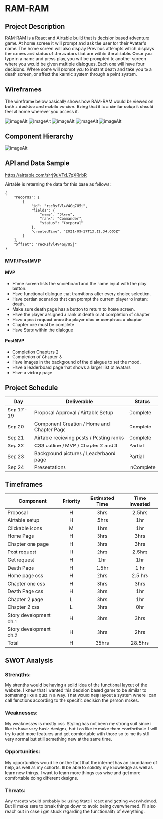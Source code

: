 # RAM-RAM



## Project Description

RAM-RAM is a React and Airtable build that is decision based adventure game. At home screen it will prompt and ask the user for their Avatar's name. The home screen will also display Previous attempts which displays the names and status of the avatars that are within the airtable. Once you type in a name and press play, you will be prompted to another screen where you would be given multiple dialogues. Each one will have four decisions. Where some will prompt you to instant death and take you to a death screen, or affect the karmic system through a point system. 

## Wireframes

The wireframe below basically shows how RAM-RAM would be viewed on both a desktop and mobile version. Being that it is a similar setup it should feel at home wherever you access it. 

![imageAlt](https://i.ibb.co/6Yvfs7k/Screen-Shot-2021-09-20-at-3-22-45-PM.png)
![imageAlt](https://i.ibb.co/p1cT3Jc/Screen-Shot-2021-09-20-at-3-18-56-PM.png)
![imageAlt](https://i.ibb.co/hgfstWW/Screen-Shot-2021-09-20-at-3-20-35-PM.png)
![imageAlt](https://i.ibb.co/c1kfdWc/Screen-Shot-2021-09-20-at-3-21-06-PM.png)
![imageAlt](https://i.ibb.co/r3PxQXD/Screen-Shot-2021-09-20-at-3-21-49-PM.png)

## Component Hierarchy

![imageAlt](https://i.ibb.co/gF35FPT/Screen-Shot-2021-09-27-at-9-38-53-AM.png)

## API and Data Sample

https://airtable.com/shrj9uVFcL7qXRnbR

Airtable is returning the data for this base as follows:

```
{
    "records": [
        {
            "id": "recRsfVl4V4Gq7U5j",
            "fields": {
                "name": "Steve",
                "rank": "Commander",
                "status": "Corporal"
            },
            "createdTime": "2021-09-17T13:11:34.000Z"
        }
    ],
    "offset": "recRsfVl4V4Gq7U5j"
}
```

### MVP/PostMVP

#### MVP

- Home screen lists the scoreboard and the name input with the play button. 
- Have functional dialogue that transitions after every choice selection.
- Have certian scenarios that can prompt the current player to instant death.
- Make sure death page has a button to return to home screen.
- Have the player assigned a rank at death or at completion of chapter
- Have a post request once the player dies or completes a chapter
- Chapter one must be complete
- Have State within the dialogue


#### PostMVP

- Completion Chapters 2
- Completion of Chapter 3
- Have images in the background of the dialogue to set the mood.
- Have a leaderboard page that shows a larger list of avatars.
- Have a victory page

## Project Schedule

| Day      | Deliverable                                | Status   |
| -------- | ------------------------------------------ | -------- |
| Sep 17-19 | Proposal Approval / Airtable Setup        | Complete |
| Sep 20   | Component Creation / Home and Chapter Page | Complete |
| Sep 21   | Airtable recieving posts / Posting ranks   | Complete |
| Sep 22   | CSS outline / MVP / Chapter 2 and 3        | Partial |
| Sep 23   | Background pictures / Leaderbaord page     | Partial |
| Sep 24   | Presentations                              | InComplete |

## Timeframes

| Component                 | Priority | Estimated Time | Time Invested |
| ------------------------- | :------: | :------------: | :-----------: |
| Proposal                  |    H     |      3hrs      |     2.5hrs      |
| Airtable setup            |    H     |     .5hrs      |      1hr      |
| Clickable icons           |    M     |      1hrs      |      1hr      |
| Home Page     |    H     |      3hrs      |     3hrs      |
| Chapter one page     |    H     |      3hrs      |     3hrs      |
| Post request     |    H     |      2hrs      |     2.5hrs      |
| Get request       |    H     |      1hr      |     1hr      |
| Death Page    |    H     |      1.5hr      |     1 hr      |
| Home page css     |    H     |      2hrs      |     2.5 hrs      |
| Chapter one css |    H     |      3hrs      |     3hrs      |
| Death Page css |    H     |      3hrs      |      1hr      |
| Chapter 2 page |    L     |      3hrs      |      1hr      |
| Chapter 2 css |    L     |      3hrs      |      0hr      |
| Story development ch.1       |    H     |      3hrs      |      3hrs      |
| Story development ch.2       |    H     |      3hrs      |      2hrs      |
| Total                     |    H     |    35hrs     |     28.5hrs     |

## SWOT Analysis

### Strengths:
My strenths would be having a solid idea of the functional layout of the website. I knew that i wanted this decision based game to be similar to something like a quiz in a way. That would help layout a system where i can call functions according to the specific decision the person makes.

### Weaknesses:
My weaknesses is mostly css. Styling has not been my strong suit since i like to have very basic designs, but i do like to make them comfortbale. I will try to add more features and get comfortable with those so to me its still very normal but still something new at the same time.

### Opportunities:
My opportunities would lie on the fact that the internet has an abundance of help, as well as my cohorts. Ill be able to solidify my knowledge as well as learn new things. I want to learn more things css wise and get more comfortable doing different designs. 

### Threats:
Any threats would probably be using State i react and getting overwhelmed. But Ill make sure to break things down to avoid being overwhelmed. I'll also reach out in case i get stuck regarding the functionality of everything. 
